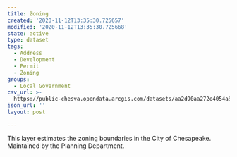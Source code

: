 ```yaml
---
title: Zoning
created: '2020-11-12T13:35:30.725657'
modified: '2020-11-12T13:35:30.725668'
state: active
type: dataset
tags:
  - Address
  - Development
  - Permit
  - Zoning
groups:
  - Local Government
csv_url: >-
  https://public-chesva.opendata.arcgis.com/datasets/aa2d90aa272e4054a5428b1cbf746efe_1.csv?outSR=%7B%22latestWkid%22%3A2284%2C%22wkid%22%3A102747%7D
json_url: ''
layout: post

---
```

This layer estimates the zoning boundaries in the City of Chesapeake. Maintained by the Planning Department.
